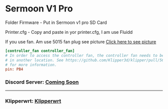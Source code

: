 # Sermoon V1 Pro
 
Folder Firmware - Put in Sermoon v1 pro SD Card

Printer.cfg - Copy and paste in yor printer.cfg, I am use Fluidd 


If you use fan. Am use 5015 fan plug see picture [Click here to see picture](https://user-images.githubusercontent.com/7941237/176997205-250d62d5-af9c-4f60-8fb9-85a33f329b3f.jpg)
```cfg
[controller_fan controller_fan]
# In order to access the controller fan, the controller fan needs to be plugged
# in another location. See https://github.com/Klipper3d/klipper/pull/5621
# for more information.
pin: PB4
```

 ### Discord Server: [Coming Soon](https://discord.com)

  ---------------------------------------------------------------------------------

 ### Klipperwrt: [Klipperwrt](https://github.com/ihrapsa/KlipperWrt)